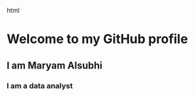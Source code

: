 html
<!DOCTYPE html>
<html>
<head>
<style>
/* Style the moving text */
@keyframes movingText {
    0% { transform: translateX(-100%); }
    100% { transform: translateX(100%); }
}

/* Style the text and set animation properties */
.text {
    color: #FF69B4; /* Set the text color */
    font-size: 24px;
    text-align: center;
    animation: movingText 8s linear infinite;
}
</style>
</head>
<body>
<h1 class="text">Welcome to my GitHub profile</h1>
<h2 class="text">I am Maryam Alsubhi</h2>
<h3 class="text">I am a data analyst</h3>
</body>
</html>
